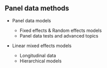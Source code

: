 ## Panel data methods

+ Panel data models
  + Fixed effects & Random effects models
  + Panel data tests and advanced topics

+ Linear mixed effects models
  + Longitudinal data
  + Hierarchical models
